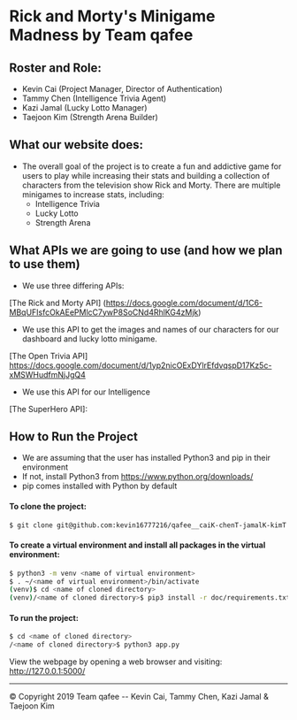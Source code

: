 # Rick and Morty's Minigame Madness by Team qafee 
## Roster and Role:
- Kevin Cai (Project Manager, Director of Authentication)
- Tammy Chen (Intelligence Trivia Agent)
- Kazi Jamal (Lucky Lotto Manager)
- Taejoon Kim (Strength Arena Builder)

## What our website does:
- The overall goal of the project is to create a fun and addictive game for users to play while increasing their stats and building a collection of characters from the television show Rick and Morty. There are multiple minigames to increase stats, including:
  - Intelligence Trivia
  - Lucky Lotto
  - Strength Arena
## What APIs we are going to use (and how we plan to use them)
- We use three differing APIs:

[The Rick and Morty API] (https://docs.google.com/document/d/1C6-MBqUFIsfcOkAEePMlcC7ywP8SoCNd4RhlKG4zMjk)
  - We use this API to get the images and names of our characters for our dashboard and lucky lotto minigame.

[The Open Trivia API] https://docs.google.com/document/d/1yp2nicOExDYlrEfdvqspD17Kz5c-xMSWHudfmNjJgQ4
  - We use this API for our Intelligence  
  
[The SuperHero API]:
  
  
## How to Run the Project 
- We are assuming that the user has installed Python3 and pip in their environment
- If not, install Python3 from https://www.python.org/downloads/
- pip comes installed with Python by default

#### To clone the project: 
```bash
$ git clone git@github.com:kevin16777216/qafee__caiK-chenT-jamalK-kimT.git
```

#### To create a virtual environment and install all packages in the virtual environment:
```bash
$ python3 -m venv <name of virtual environment>
$ . ~/<name of virtual environment>/bin/activate  
(venv)$ cd <name of cloned directory>
(venv)/<name of cloned directory>$ pip3 install -r doc/requirements.txt
```

#### To run the project: 
```bash
$ cd <name of cloned directory>
/<name of cloned directory>$ python3 app.py 
```

View the webpage by opening a web browser and visiting: http://127.0.0.1:5000/

---
© Copyright 2019 Team qafee -- Kevin Cai, Tammy Chen, Kazi Jamal & Taejoon Kim
